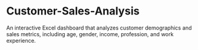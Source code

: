 # Customer-Sales-Analysis
An interactive Excel dashboard that analyzes customer demographics and sales metrics, including age, gender, income, profession, and work experience.
